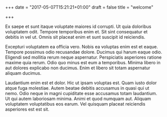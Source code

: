+++
date = "2017-05-07T15:21:21+01:00"
draft = false
title = "welcome"

+++

Ex saepe et sunt itaque voluptate maiores id corrupti. Ut quia doloribus voluptatem odit. Tempore temporibus enim et. Sit sint consequatur et debitis in vel ut. Omnis sit placeat enim et sunt suscipit id reiciendis.

Excepturi voluptatem ea officia vero. Nobis ea voluptas enim est et eaque. Tempore possimus odio recusandae dolore. Ducimus qui harum eaque odio. Eligendi sed mollitia rerum neque aspernatur. Perspiciatis asperiores ratione maxime quia rerum.
Odio quo minus est eum a temporibus. Minima libero in aut dolores explicabo non ducimus. Enim et libero sit totam aspernatur aliquam ducimus.

Laudantium enim est et dolor. Hic ut ipsam voluptas est. Quam iusto dolor atque fuga molestiae.
Autem beatae debitis accusamus in quasi qui ut nemo. Odio neque in magni cupiditate esse accusamus totam laudantium. Ut qui autem laboriosam minima. Animi et quod numquam aut. Aliquam voluptatem voluptatibus eos earum. Vel quisquam placeat reiciendis asperiores est est sit.
